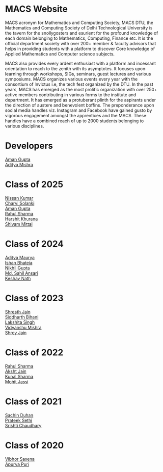 # MACS Website
MACS acronym for Mathematics and Computing Society, MACS DTU, the
Mathematics and Computing Society of Delhi Technological University is the
tavern for the snollygosters and esurient for the profound knowledge of each
domain belonging to Mathematics, Computing, Finance etc. It is the official
department society with over 200+ member & faculty advisors that helps in
providing students with a platform to discover Core knowledge of Applied
Mathematics and Computer science subjects. 

MACS also provides every ardent enthusiast with a platform and incessant orientation to reach to the zenith with
its asymptotes. It focuses upon learning through workshops, SIGs, seminars,
guest lectures and various symposiums. MACS organizes various events every
year with the consortium of Invictus i.e, the tech fest organized by the DTU.
In the past years, MACS has emerged as the most prolific organization with
over 250+ active members contributing in various forms to the institute and
department. It has emerged as a protuberant plinth for the aspirants under the
direction of austere and benevolent boffins. The preponderance upon social
media handles viz. Instagram and Facebook have gained gusto by vigorous
engagement amongst the apprentices and the MACS. These handles have a
combined reach of up to 2000 students belonging to various disciplines.

# Developers
[Aman Gupta](https://www.linkedin.com/in/ag0604/)\
[Aditya Mishra](https://www.linkedin.com/in/aditya-m-33119a233/)

# Class of 2025
[Nissan Kumar](https://www.linkedin.com/in/nissan-kumar-554a7a224/)\
[Charvi Solanki](https://www.linkedin.com/in/charvi-solanki-99b90b256/)\
[Aman Gupta](https://www.linkedin.com/in/ag0604/)\
[Rahul Sharma](https://www.linkedin.com/in/rahul-sharma-9058a5228/)\
[Harshit Khurana](https://www.linkedin.com/in/harshit-khurana-465979145/)\
[Shivam Mittal](https://www.linkedin.com/in/shivam-mittal-559752225/)

# Class of 2024
[Aditya Maurya](https://www.linkedin.com/in/aditya-maurya0702/)\
[Ishan Bhateja](https://www.linkedin.com/in/ishan-bhateja/)\
[Nikhil Gupta](https://www.linkedin.com/in/nikhil-gupta-2601/)\
[Md. Sahil Ansari](https://www.linkedin.com/in/inquisitivesahil/)\
[Keshav Nath](https://www.linkedin.com/in/keshav-nath/)

# Class of 2023
[Shresth Jain](https://www.linkedin.com/in/shresth-jain-2000/)\
[Siddharth Bihani](https://www.linkedin.com/in/siddharth-bihani/)\
[Lakshita Singh](https://www.linkedin.com/in/lakshita-singh-8ba6451aa/)\
[Vidyanshu Mishra](https://www.linkedin.com/in/vidyanshumishra1729/)\
[Shrey Jain](https://www.linkedin.com/in/shrey-singh-68731b197/)

# Class of 2022
[Rahul Sharma](https://www.linkedin.com/in/therahulsharrma/)\
[Aksht Jain](https://www.linkedin.com/in/aksht-jain-b65175119/)\
[Kunal Sharma](https://www.linkedin.com/in/kunal-sharma-469962166/)\
[Mohit Jassi](https://www.linkedin.com/in/mohit-jassi-62194722a/)


# Class of 2021
[Sachin Duhan](https://www.linkedin.com/in/sachin-duhan/)\
[Prateek Sethi](https://www.linkedin.com/in/prateek-sethi-12542318b/)\
[Srishti Chaudhary](https://www.linkedin.com/in/srishti-chaudhary-446488155/)

# Class of 2020
[Vibhor Saxena](https://www.linkedin.com/in/vibhor-saxena-a847bb130/)\
[Apurva Puri](https://www.linkedin.com/in/apurva-puri-40124a157/)
